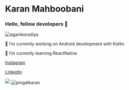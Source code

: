 # Karan Mahboobani

### Hello, fellow developers 👋

<p align="left"> <img src="https://komarev.com/ghpvc/?username=pingatkaran" alt="agamkoradiya" /> </p>


🔭 I’m currently working on Android development with Kotlin

🌱 I’m currently learning ReactNative


<a href="https://www.instagram.com/random__variable__/"> Instagram </a>

<a href="https://www.linkedin.com/in/karanpb250/"> Linkedin </a>

<img src="https://github-readme-stats.vercel.app/api?username=pingatkaran&&show_icons=true&title_color=ffffff&icon_color=bb2acf&text_color=daf7dc&bg_color=151515">

<img align="center" src="https://github-readme-stats.vercel.app/api/top-langs/?username=pingatkaran&theme=black-blue" alt="pingatkaran"/>
